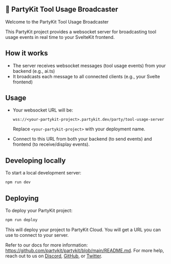 ## 🎈 PartyKit Tool Usage Broadcaster

Welcome to the PartyKit Tool Usage Broadcaster

This PartyKit project provides a websocket server for broadcasting tool usage events in real time to your SvelteKit frontend.

## How it works
- The server receives websocket messages (tool usage events) from your backend (e.g., ai.ts)
- It broadcasts each message to all connected clients (e.g., your Svelte frontend)

## Usage
- Your websocket URL will be:
  ```
  wss://<your-partykit-project>.partykit.dev/party/tool-usage-server
  ```
  Replace `<your-partykit-project>` with your deployment name.

- Connect to this URL from both your backend (to send events) and frontend (to receive/display events).

## Developing locally

To start a local development server:

```bash
npm run dev
```

## Deploying

To deploy your PartyKit project:

```bash
npm run deploy
```

This will deploy your project to PartyKit Cloud. You will get a URL you can use to connect to your server.

Refer to our docs for more information: https://github.com/partykit/partykit/blob/main/README.md. For more help, reach out to us on [Discord](https://discord.gg/g5uqHQJc3z), [GitHub](https://github.com/partykit/partykit), or [Twitter](https://twitter.com/partykit_io).
